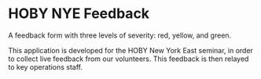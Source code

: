 # HOBY NYE Feedback

A feedback form with three levels of severity: red, yellow, and green.

This application is developed for the HOBY New York East seminar, in order to collect live feedback from our volunteers. This feedback is then relayed to key operations staff.
